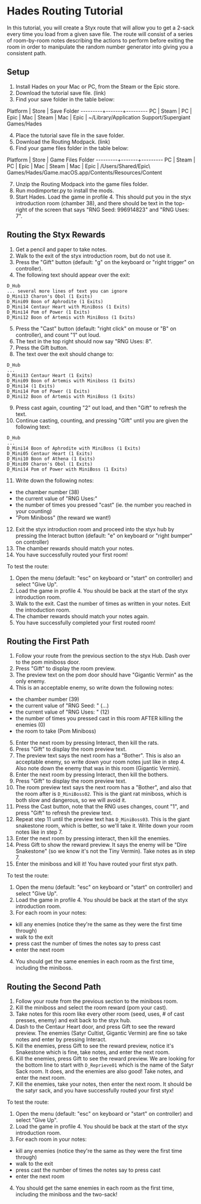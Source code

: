 Hades Routing Tutorial
======================

In this tutorial, you will create a Styx route that will allow you to get a 2-sack every time
you load from a given save file. The route will consist of a series of room-by-room notes describing
the actions to perform before exiting the room in order to manipulate the random number generator
into giving you a consistent path.

Setup
-----

1. Install Hades on your Mac or PC, from the Steam or the Epic store.
2. Download the tutorial save file. (link)
3. Find your save folder in the table below:

  Platform | Store | Save Folder
  ---------+-------+---------
  PC       | Steam | 
  PC       | Epic  | 
  Mac      | Steam | 
  Mac      | Epic  | ~/Library/Application Support/Supergiant Games/Hades

4. Place the tutorial save file in the save folder.
5. Download the Routing Modpack. (link)
6. Find your game files folder in the table below:
 
  Platform | Store | Game Files Folder
  ---------+-------+---------
  PC       | Steam | 
  PC       | Epic  | 
  Mac      | Steam | 
  Mac      | Epic  | /Users/Shared/Epic\ Games/Hades/Game.macOS.app/Contents/Resources/Content

7. Unzip the Routing Modpack into the game files folder.
8. Run modimporter.py to install the mods.
9. Start Hades. Load the game in profile 4. This should put you in the styx introduction room (chamber 38), and there
   should be text in the top-right of the screen that says "RNG Seed: 996914823" and "RNG Uses: 7".

Routing the Styx Rewards
------------------------
1. Get a pencil and paper to take notes.
2. Walk to the exit of the styx introduction room, but do not use it.
3. Press the "Gift" button (default: "g" on the keyboard or "right trigger" on controller).
4. The following text should appear over the exit:
```
D_Hub
... several more lines of text you can ignore
D_Mini13 Charon's Obol (1 Exits)
D_Mini09 Boon of Aphrodite (1 Exits)
D_Mini14 Centaur Heart with MiniBoss (1 Exits)
D_Mini14 Pom of Power (1 Exits)
D_Mini12 Boon of Artemis with MiniBoss (1 Exits)
```
5. Press the "Cast" button (default: "right click" on mouse or "B" on controller), and count "1" out loud.
6. The text in the top right should now say "RNG Uses: 8".
7. Press the Gift button.
8. The text over the exit should change to:
```
D_Hub
...
D_Mini13 Centaur Heart (1 Exits)
D_Mini09 Boon of Artemis with Miniboss (1 Exits)
D_Mini14 (1 Exits)
D_Mini14 Pom of Power (1 Exits)
D_Mini12 Boon of Artemis with MiniBoss (1 Exits)
```
9. Press cast again, counting "2" out load, and then "Gift" to refresh the text.
10. Continue casting, counting, and pressing "Gift" until you are given the following text:
```
D_Hub
...
D_Mini14 Boon of Aphrodite with MiniBoss (1 Exits)
D_Mini05 Centaur Heart (1 Exits)
D_Mini10 Boon of Athena (1 Exits)
D_Mini09 Charon's Obol (1 Exits)
D_Mini14 Pom of Power with MiniBoss (1 Exits)
```
11. Write down the following notes:
  - the chamber number (38)
  - the current value of "RNG Uses:"
  - the number of times you pressed "cast" (ie. the number you reached in your counting)
  - "Pom Miniboss" (the reward we want!)
12. Exit the styx introduction room and proceed into the styx hub by pressing the Interact button
    (default: "e" on keyboard or "right bumper" on controller)
13. The chamber rewards should match your notes.
14. You have successfully routed your first room!

To test the route:
1. Open the menu (default: "esc" on keyboard or "start" on controller) and select "Give Up".
2. Load the game in profile 4. You should be back at the start of the styx introduction room.
3. Walk to the exit. Cast the number of times as written in your notes. Exit the introduction room.
4. The chamber rewards should match your notes again.
5. You have successfully completed your first routed room!

Routing the First Path
----------------------
1. Follow your route from the previous section to the styx Hub. Dash over to the pom miniboss door.
2. Press "Gift" to display the room preview.
3. The preview text on the pom door should have "Gigantic Vermin" as the only enemy.
4. This is an acceptable enemy, so write down the following notes:
 - the chamber number (39)
 - the current value of "RNG Seed: " (...)
 - the current value of "RNG Uses: " (12)
 - the number of times you pressed cast in this room AFTER killing the enemies (0)
 - the room to take (Pom Miniboss)
5. Enter the next room by pressing Interact, then kill the rats.
6. Press "Gift" to display the room preview text.
7. The preview text says the next room has a "Bother". This is also an acceptable enemy, so write down your room notes just like in step 4. Also note down the enemy that was in this room (Gigantic Vermin).
8. Enter the next room by pressing Interact, then kill the bothers.
9. Press "Gift" to display the room preview text.
10. The room preview text says the next room has a "Bother", and also that the room after is `D_MiniBoss02`. This is the giant rat miniboss, which is both slow and dangerous, so we will avoid it.
11. Press the Cast button, note that the RNG uses changes, count "1", and press "Gift" to refresh the preview text.
12. Repeat step 11 until the preview text has `D_MiniBoss03`. This is the giant snakestone room, which is better, so we'll take it. Write down your room notes like in step 7.
13. Enter the next room by pressing interact, then kill the enemies.
14. Press Gift to show the reward preview. It says the enemy will be "Dire Snakestone" (so we know it's not the Tiny Vermin). Take notes as in step 7.
15. Enter the miniboss and kill it! You have routed your first styx path.

To test the route:
1. Open the menu (default: "esc" on keyboard or "start" on controller) and select "Give Up".
2. Load the game in profile 4. You should be back at the start of the styx introduction room.
3. For each room in your notes:
 - kill any enemies (notice they're the same as they were the first time through)
 - walk to the exit
 - press cast the number of times the notes say to press cast
 - enter the next room
4. You should get the same enemies in each room as the first time, including the miniboss.

Routing the Second Path
-----------------------
1. Follow your route from the previous section to the miniboss room.
2. Kill the miniboss and select the room reward (pom your cast).
3. Take notes for this room like every other room (seed, uses, # of cast presses, enemy) and exit back to the styx hub.
4. Dash to the Centaur Heart door, and press Gift to see the reward preview. The enemies (Satyr Cultist, Gigantic Vermin) are fine so take notes and enter by pressing Interact.
5. Kill the enemies, press Gift to see the reward preview, notice it's Snakestone which is fine, take notes, and enter the next room.
6. Kill the enemies, press Gift to see the reward preview. We are looking for the bottom line to start with `D_Reprieve01` which is the name of the Satyr Sack room. It does, and the enemies are also good! Take notes, and enter the next room.
7. Kill the enemies, take your notes, then enter the next room. It should be the satyr sack, and you have successfully routed your first styx!

To test the route:
1. Open the menu (default: "esc" on keyboard or "start" on controller) and select "Give Up".
2. Load the game in profile 4. You should be back at the start of the styx introduction room.
3. For each room in your notes:
 - kill any enemies (notice they're the same as they were the first time through)
 - walk to the exit
 - press cast the number of times the notes say to press cast
 - enter the next room
4. You should get the same enemies in each room as the first time, including the miniboss and the two-sack!
